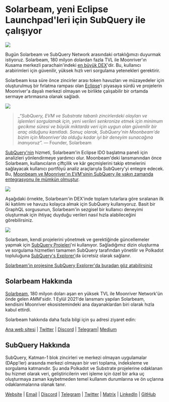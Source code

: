 # Solarbeam, yeni Eclipse Launchpad'leri için SubQuery ile çalışıyor

![](https://miro.medium.com/max/1400/1*ZG9NqT9GIXax5SBpNn5ipg.png)

Bugün Solarbeam ve SubQuery Network arasındaki ortaklığımızı duyurmak istiyoruz. Solarbeam, 180 milyon dolardan fazla TVL ile Moonriver'ın Kusama merkezli parachain'indeki [en büyük DEX](https://defillama.com/chain/Moonriver)'dir. Bu, kullanıcı arabirimleri için güvenilir, yüksek hızlı veri sorgulama yetenekleri gerektirir.

Solarbeam kısa süre önce zincirler arası token havuzları ve müzayedeler için oluşturulmuş bir fırlatma rampası olan [Eclipse](https://app.solarbeam.io/eclipse)'i piyasaya sürdü ve projelerin Moonriver'a dayalı merkezi olmayan ve birlikte çalışabilir bir ortamda sermaye artırmasına olanak sağladı.

![](https://miro.medium.com/max/1400/1*IbRN8EnymWvqvh0sx_PNKw.png)

> _“_SubQuery, EVM ve Substrate tabanlı zincirlerdeki olayları ve işlemleri sorgulamak için, yeni verileri senkronize etmek için minimum gecikme süresi ve büyük miktarda veri için uygun olan güvenilir bir araç olduğunu kanıtladı. Sonuç olarak, SubQuery'nin Moonbeam'de bizim için Moonriver'da olduğu kadar iyi bir deneyim sunacağına inanıyoruz”._ — Founder, Solarbeam

[SubQuery'nin](https://subquery.network/) hizmeti, Solarbeam'in Eclipse IDO başlatma paneli için analizleri yönlendirmeye yardımcı olur. Moonbeam'deki lansmanından önce Solarbeam, kullanıcıların çiftçilik ve kâr geçmişlerini takip etmelerini sağlayacak kullanıcı portföyü analiz araçlarıyla SubQuery'yi entegre edecek. Bu, [Moonbeam ve Moonriver'ın EVM'sinin SubQuery ile yakın zamanda entegrasyonu ile mümkün olmuştur](./20211028-moonbeam-evm.md).

![](https://miro.medium.com/max/1400/1*6_iO6tLt4RxxMvs8u-F_Bg.png)

Aşağıdaki örnekte, Solarbeam'in DEX'inde toplam tutarlara göre sıralanan ilk iki katılımı ve havuzu kolayca almak için SubQuery kullanıyoruz. Basit bir GraphQL sorgusunun, Solarbeam'in sezgisel bir kullanıcı deneyimi oluşturmak için ihtiyaç duyduğu verileri nasıl hızla alabileceğini görebilirsiniz.

![](https://miro.medium.com/max/1400/1*5iCwSaU96UtDMFA1MruRlA.png)

Solarbeam, kendi projelerini yönetmek ve gerektiğinde güncellemeler yapmak için [SubQuery Projeleri](https://project.subquery.network/)'ni kullanıyor. Sağladığımız dizin oluşturma ve sorgulama hizmetleri tamamen SubQuery tarafından yönetilir ve Polkadot topluluğuna [SubQuery's Explorer'](https://explorer.subquery.network/)da ücretsiz olarak sağlanır.

[Solarbeam'in projesine SubQuery Explorer'da buradan göz atabilirsiniz](https://explorer.subquery.network/subquery/csntest/eclipse)

## Solarbeam Hakkında

[Solarbeam](https://solarbeam.io/), 180 milyon doları aşan en yüksek TVL ile Moonriver Network'ün önde gelen AMM'sidir. 1 Eylül 2021'de lansmanı yapılan Solarbeam, kendisini Moonriver ekosistemindeki ana dayanaklardan biri olarak hızla kabul ettirdi.

Solarbeam hakkında daha fazla bilgi için şu adresi ziyaret edin:

[Ana web sitesi](https://solarbeam.io/exchange/swap) | [Twitter](https://twitter.com/solarbeamio) | [Discord](http://discord.gg/rK4AjZXuwf) | [Telegram](http://t.me/solarbeamio)| [Medium](https://solarbeam.medium.com/)

## SubQuery Hakkında

SubQuery, Katman-1 blok zincirleri ve merkezi olmayan uygulamalar (DApp'ler) arasında merkezi olmayan bir veri toplama, indeksleme ve sorgulama katmanıdır. Şu anda Polkadot ve Substrate projelerine odaklanan bu hizmet olarak veri, geliştiricilerin veri işleme için özel bir arka uç oluşturmaya zaman kaybetmeden temel kullanım durumlarına ve ön uçlarına odaklanmalarına olanak tanır.

[Website](https://subquery.network/) | [Email](mailto:hello@subquery.network) | [Discord](https://discord.com/invite/78zg8aBSMG) | [Telegram](https://t.me/subquerynetwork) | [Twitter](https://twitter.com/subquerynetwork) | [Matrix](https://matrix.to/#/#subquery:matrix.org) | [LinkedIn](https://www.linkedin.com/company/subquery) | [GitHub](https://github.com/subquery)
